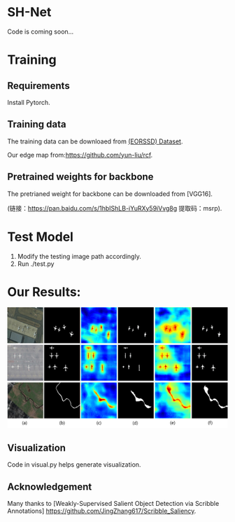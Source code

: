 # SH-Net

Code is coming soon...

# Training
## Requirements
 Install Pytorch.
## Training data
The training data can be downloaed from [(EORSSD) Dataset](https://github.com/rmcong/EORSSD-dataset).

Our edge map from:https://github.com/yun-liu/rcf.
## Pretrained weights for backbone
The pretrianed weight for backbone can be downloaded from [VGG16].

(链接：https://pan.baidu.com/s/1hbIShLB-iYuRXy59iVvg8g 提取码：msrp).
# Test Model
1) Modify the testing image path accordingly.
2) Run ./test.py
# Our Results:
![alt text](./Visual2.png)
## Visualization

Code in visual.py helps generate visualization.

## Acknowledgement

Many thanks to [Weakly-Supervised Salient Object Detection via Scribble Annotations]  https://github.com/JingZhang617/Scribble_Saliency.





